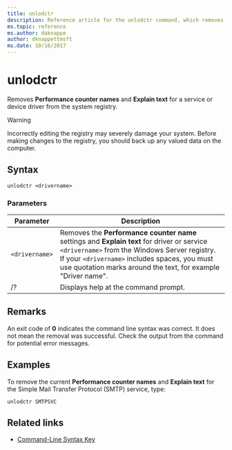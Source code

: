 ```yaml
---
title: unlodctr
description: Reference article for the unlodctr command, which removes Performance counter names and Explain text for a service or device driver from the system registry.
ms.topic: reference
ms.author: daknappe
author: dknappettmsft
ms.date: 10/16/2017
---
```


# unlodctr



Removes **Performance counter names** and **Explain text** for a service or device driver from the system registry.

> [!WARNING]
> Incorrectly editing the registry may severely damage your system. Before making changes to the registry, you should back up any valued data on the computer.

## Syntax

```
unlodctr <drivername>
```

### Parameters

| Parameter | Description |
|--|--|
| `<drivername>` | Removes the **Performance counter name** settings and **Explain text** for driver or service `<drivername>` from the Windows Server registry. If your `<drivername>` includes spaces, you must use quotation marks around the text, for example "Driver name". |
| /? | Displays help at the command prompt. |

## Remarks

An exit code of **0** indicates the command line syntax was correct. It does not mean the removal was successful. Check the output from the command for potential error messages.

## Examples

To remove the current **Performance counter names** and **Explain text** for the Simple Mail Transfer Protocol (SMTP) service, type:

```
unlodctr SMTPSVC
```

## Related links

- [Command-Line Syntax Key](command-line-syntax-key.md)
